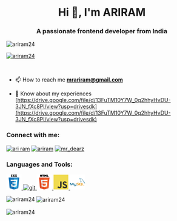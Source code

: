 <h1 align="center">Hi 👋, I'm ARIRAM</h1>
<h3 align="center">A passionate frontend developer from India</h3>

<p align="left"> <img src="https://komarev.com/ghpvc/?username=ariram24&label=Profile%20views&color=0e75b6&style=flat" alt="ariram24" /> </p>

<p align="left"> <a href="https://github.com/ryo-ma/github-profile-trophy"><img src="https://github-profile-trophy.vercel.app/?username=ariram24" alt="ariram24" /></a> </p>

<p align="left"> <a href="https://twitter.com/" target="blank"><img src="https://img.shields.io/twitter/follow/?logo=twitter&style=for-the-badge" alt="" /></a> </p>

- 📫 How to reach me **mrariram@gmail.com**

- 📄 Know about my experiences [https://drive.google.com/file/d/13FuTM10Y7W_0q2hhyHvDU-3JN_fXc8Pl/view?usp=drivesdk](https://drive.google.com/file/d/13FuTM10Y7W_0q2hhyHvDU-3JN_fXc8Pl/view?usp=drivesdk)

<h3 align="left">Connect with me:</h3>
<p align="left">
<a href="https://linkedin.com/in/ari ram" target="blank"><img align="center" src="https://raw.githubusercontent.com/rahuldkjain/github-profile-readme-generator/master/src/images/icons/Social/linked-in-alt.svg" alt="ari ram" height="30" width="40" /></a>
<a href="https://fb.com/ariram" target="blank"><img align="center" src="https://raw.githubusercontent.com/rahuldkjain/github-profile-readme-generator/master/src/images/icons/Social/facebook.svg" alt="ariram" height="30" width="40" /></a>
<a href="https://instagram.com/mr_dearz" target="blank"><img align="center" src="https://raw.githubusercontent.com/rahuldkjain/github-profile-readme-generator/master/src/images/icons/Social/instagram.svg" alt="mr_dearz" height="30" width="40" /></a>
</p>

<h3 align="left">Languages and Tools:</h3>
<p align="left"> <a href="https://www.w3schools.com/css/" target="_blank" rel="noreferrer"> <img src="https://raw.githubusercontent.com/devicons/devicon/master/icons/css3/css3-original-wordmark.svg" alt="css3" width="40" height="40"/> </a> <a href="https://git-scm.com/" target="_blank" rel="noreferrer"> <img src="https://www.vectorlogo.zone/logos/git-scm/git-scm-icon.svg" alt="git" width="40" height="40"/> </a> <a href="https://www.w3.org/html/" target="_blank" rel="noreferrer"> <img src="https://raw.githubusercontent.com/devicons/devicon/master/icons/html5/html5-original-wordmark.svg" alt="html5" width="40" height="40"/> </a> <a href="https://developer.mozilla.org/en-US/docs/Web/JavaScript" target="_blank" rel="noreferrer"> <img src="https://raw.githubusercontent.com/devicons/devicon/master/icons/javascript/javascript-original.svg" alt="javascript" width="40" height="40"/> </a> <a href="https://www.mysql.com/" target="_blank" rel="noreferrer"> <img src="https://raw.githubusercontent.com/devicons/devicon/master/icons/mysql/mysql-original-wordmark.svg" alt="mysql" width="40" height="40"/> </a> </p>

<p><img align="left" src="https://github-readme-stats.vercel.app/api/top-langs?username=ariram24&show_icons=true&locale=en&layout=compact" alt="ariram24" /></p>

<p>&nbsp;<img align="center" src="https://github-readme-stats.vercel.app/api?username=ariram24&show_icons=true&locale=en" alt="ariram24" /></p>

<p><img align="center" src="https://github-readme-streak-stats.herokuapp.com/?user=ariram24&" alt="ariram24" /></p>
